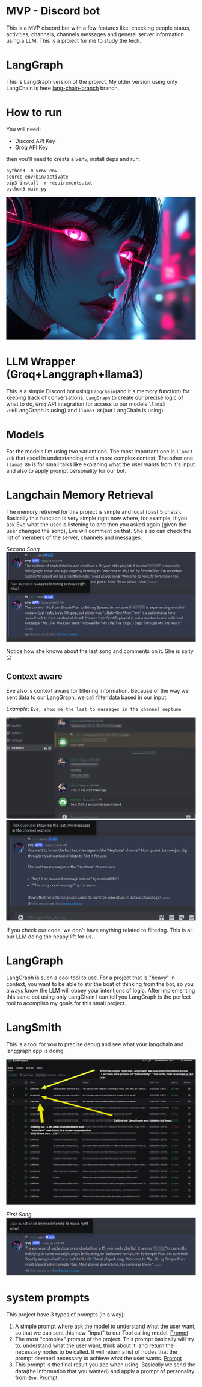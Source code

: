 # MVP - Discord bot
This is a MVP discord bot with a few features like: checking people status, activities, channels, channels messages and general server information using a LLM. This is a project for me to study the tech.

# LangGraph
This is LangGraph version of the project. My older version using only LangChain is here [lang-chain-branch](https://github.com/rxgoa/EveProject/tree/lang-chain) branch.

# How to run
You will need:
- Discord API Key
- Groq API Key

then you'll need to create a venv, install deps and run:
```
python3 -m venv env
source env/bin/activate
pip3 install -r requirements.txt
python3 main.py
```
![](/images/eve_hello.jpeg)

# LLM Wrapper (Groq+Langgraph+llama3)
This is a simple Discord bot using `Langchain`(and it's memory function) for keeping track of conversations, `LangGraph` to create our precise logic of what to do, `Groq` API integration for access to our models `llama3 70b`(LangGraph is using) and `llama3 8b`(our LangChain is using).

# Models
For the models I'm using two variantions. The most important one is `llama3 70b` that excel in understanding and a more complex context. The other one `llama3 8b` is for small talks like explaning what the user wants from it's input and also to apply prompt personality for our bot.

# Langchain Memory Retrieval
The memory retreivel for this project is simple and local (past 5 chats). Basically this function is very simple right now where, for example, if you ask Eve what the user is listening to and then you asked again (given the user changed the song), Eve will comment on that. She also can check the list of members of the server, channels and messages.

*Second Song*
![](/images/eve_memory_remember.png)

Notice how she knows about the last song and comments on it. She is salty 😜

## Context aware
Eve also is context aware for filtering information. Because of the way we sent data to our LangGraph, we call filter data based in our input.

*Example*: `Eve, show me the last to messages in the channel neptune`

![Messages channel neptune](/images/neptune_messages.png)
![Eve's response](/images/neptune_messages_eve.png)

If you check our code, we don't have anything related to filtering. This is all our LLM doing the heaby lift for us.

# LangGraph
LangGraph is such a cool tool to use. For a project that is "heavy" in context, you want to be able to stir the boat of thinking from the bot, so you always know the LLM will obbey your intentions of logic. After implementing this same bot using only LangChain I can tell you LangGraph is the perfect tool to acomplish my goals for this small project.

# LangSmith
This is a tool for you to precise debug and see what your langchain and langgraph app is doing.

![](/images/langsmith.png)

*First Song*
![](/images/eve_memory.png)


# system prompts
This project have 3 types of prompts (in a way):
1. A simple prompt where ask the model to understand what the user want, so that we can sent this new "input" to our Tool calling model. [Prompt](/llm/prompt_creation.py)
2. The most "complex" prompt of the project. This prompt basically will try to: understand what the user want, think about it, and return the necessary nodes to be called. It will return a list of nodes that the prompt deemed necessary to achieve what the user wants. [Prompt](/prompts/prompts.py)
3. This prompt is the final result you see when using. Basically we send the data(the information that you wanted) and apply a prompt of personality from `Eve`. [Prompt](/llm/prompt_creation.py)

